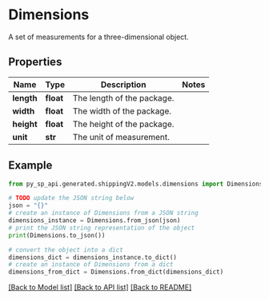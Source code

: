 # Dimensions

A set of measurements for a three-dimensional object.

## Properties

Name | Type | Description | Notes
------------ | ------------- | ------------- | -------------
**length** | **float** | The length of the package. | 
**width** | **float** | The width of the package. | 
**height** | **float** | The height of the package. | 
**unit** | **str** | The unit of measurement. | 

## Example

```python
from py_sp_api.generated.shippingV2.models.dimensions import Dimensions

# TODO update the JSON string below
json = "{}"
# create an instance of Dimensions from a JSON string
dimensions_instance = Dimensions.from_json(json)
# print the JSON string representation of the object
print(Dimensions.to_json())

# convert the object into a dict
dimensions_dict = dimensions_instance.to_dict()
# create an instance of Dimensions from a dict
dimensions_from_dict = Dimensions.from_dict(dimensions_dict)
```
[[Back to Model list]](../README.md#documentation-for-models) [[Back to API list]](../README.md#documentation-for-api-endpoints) [[Back to README]](../README.md)



